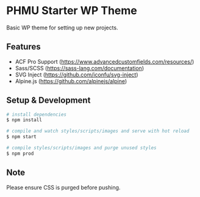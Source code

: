 # PHMU Starter WP Theme
Basic WP theme for setting up new projects.

## Features
- ACF Pro Support (https://www.advancedcustomfields.com/resources/)
- Sass/SCSS (https://sass-lang.com/documentation)
- SVG Inject (https://github.com/iconfu/svg-inject)
- Alpine.js (https://github.com/alpinejs/alpine)

## Setup & Development
```bash
# install dependencies
$ npm install

# compile and watch styles/scripts/images and serve with hot reload
$ npm start

# compile styles/scripts/images and purge unused styles
$ npm prod
```

## Note
Please ensure CSS is purged before pushing.
